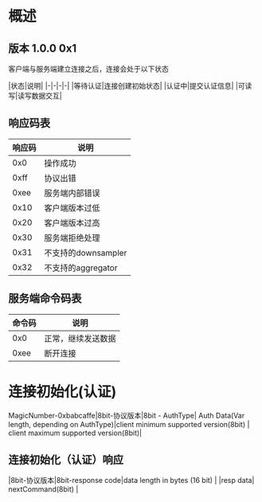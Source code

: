 # 概述
## 版本 1.0.0 0x1
客户端与服务端建立连接之后，连接会处于以下状态

|状态|说明|
|-|-|-|-|
|等待认证|连接创建初始状态|
|认证中|提交认证信息|
|可读写|读写数据交互|

## 响应码表
|响应码|说明|
|-|-|
|0x0| 操作成功|
|0xff|协议出错|
|0xee|服务端内部错误|
|0x10|客户端版本过低|
|0x20|客户端版本过高|
|0x30|服务端拒绝处理|
|0x31|不支持的downsampler|
|0x32|不支持的aggregator|


## 服务端命令码表
|命令码|说明|
|-|-|
|0x0|正常，继续发送数据|
|0xee|断开连接|

# 连接初始化(认证)

MagicNumber-0xbabcaffe|8bit-协议版本|8bit - AuthType|
Auth Data(Var length, depending on AuthType)|client minimum supported version(8bit)
| client maximum supported version(8bit)|

## 连接初始化（认证）响应
|8bit-协议版本|8bit-response code|data length in bytes (16 bit) |
|resp data| nextCommand(8bit) |

